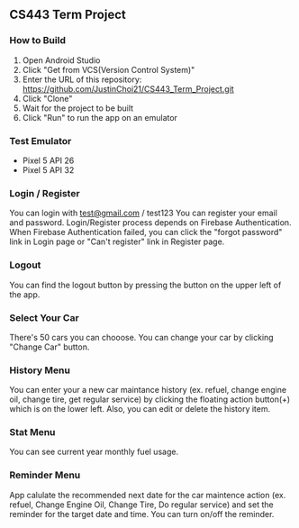 ## CS443 Term Project
### How to Build
1. Open Android Studio
2. Click "Get from VCS(Version Control System)"
3. Enter the URL of this repository: https://github.com/JustinChoi21/CS443_Term_Project.git
4. Click "Clone"
5. Wait for the project to be built
6. Click "Run" to run the app on an emulator

### Test Emulator
- Pixel 5 API 26
- Pixel 5 API 32

### Login / Register
You can login with test@gmail.com / test123
You can register your email and password. 
Login/Register process depends on Firebase Authentication. 
When Firebase Authentication failed, you can click the "forgot password" link in Login page or "Can't register" link in Register page.

### Logout
You can find the logout button by pressing the button on the upper left of the app.

### Select Your Car
There's 50 cars you can chooose. You can change your car by clicking "Change Car" button.

### History Menu
You can enter your a new car maintance history (ex. refuel, change engine oil, change tire, get regular service) by clicking the floating action button(+) which is on the lower left. Also, you can edit or delete the history item.

### Stat Menu
You can see current year monthly fuel usage.

### Reminder Menu
App calulate the recommended next date for the car maintence action (ex. refuel, Change Engine Oil, Change Tire, Do regular service) and set the reminder for the target date and time.
You can turn on/off the reminder.

